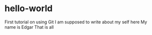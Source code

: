 # hello-world
First tutorial on using Git
I am supposed to write about my self here
My name is Edgar
That is all
